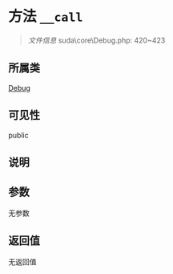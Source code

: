 # 方法 `__call`

> *文件信息* suda\core\Debug.php: 420~423

## 所属类 

[Debug](../Debug.md)

## 可见性

 public 

## 说明



## 参数


无参数


## 返回值

无返回值
